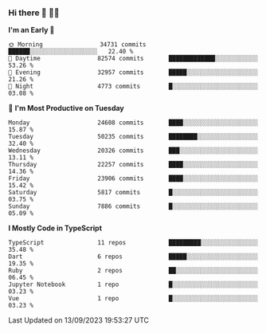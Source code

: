 ### Hi there 👋 🧑‍💻



<!--START_SECTION:waka-->
**I'm an Early 🐤** 

```text
🌞 Morning                34731 commits       ██████░░░░░░░░░░░░░░░░░░░   22.40 % 
🌆 Daytime                82574 commits       █████████████░░░░░░░░░░░░   53.26 % 
🌃 Evening                32957 commits       █████░░░░░░░░░░░░░░░░░░░░   21.26 % 
🌙 Night                  4773 commits        █░░░░░░░░░░░░░░░░░░░░░░░░   03.08 % 
```
📅 **I'm Most Productive on Tuesday** 

```text
Monday                   24608 commits       ████░░░░░░░░░░░░░░░░░░░░░   15.87 % 
Tuesday                  50235 commits       ████████░░░░░░░░░░░░░░░░░   32.40 % 
Wednesday                20326 commits       ███░░░░░░░░░░░░░░░░░░░░░░   13.11 % 
Thursday                 22257 commits       ████░░░░░░░░░░░░░░░░░░░░░   14.36 % 
Friday                   23906 commits       ████░░░░░░░░░░░░░░░░░░░░░   15.42 % 
Saturday                 5817 commits        █░░░░░░░░░░░░░░░░░░░░░░░░   03.75 % 
Sunday                   7886 commits        █░░░░░░░░░░░░░░░░░░░░░░░░   05.09 % 
```


**I Mostly Code in TypeScript** 

```text
TypeScript               11 repos            █████████░░░░░░░░░░░░░░░░   35.48 % 
Dart                     6 repos             █████░░░░░░░░░░░░░░░░░░░░   19.35 % 
Ruby                     2 repos             ██░░░░░░░░░░░░░░░░░░░░░░░   06.45 % 
Jupyter Notebook         1 repo              █░░░░░░░░░░░░░░░░░░░░░░░░   03.23 % 
Vue                      1 repo              █░░░░░░░░░░░░░░░░░░░░░░░░   03.23 % 
```




 Last Updated on 13/09/2023 19:53:27 UTC
<!--END_SECTION:waka-->


